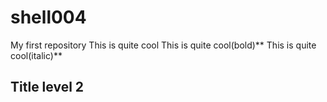 # shell004
My first repository
This is quite cool
This is quite cool(bold)**
This is quite cool(italic)**
## Title level 2

